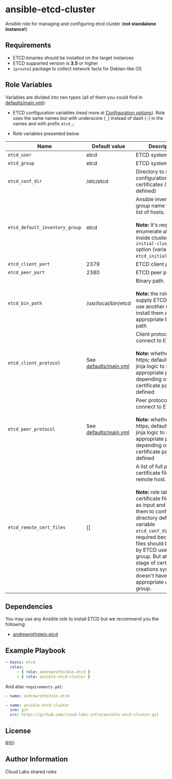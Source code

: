 ansible-etcd-cluster
=========

Ansible role for managing and configuring etcd cluster (**not standalone instance!**)

Requirements
------------

- ETCD binaries should be installed on the target instances
- ETCD supported version is **3.5** or higher
- `iproute2` package to collect network facts for Debian-like OS

Role Variables
--------------

Variables are divided into two types (all of them you could find in [defaults/main.yml](defaults/main.yml)):

- ETCD configuration variables (read more at [Configuration options](https://etcd.io/docs/v3.4/op-guide/configuration/)). Role uses the same names but with underscore (`_`) instead of dash (`-`) in the names and with prefix `etcd_`; 

- Role variables presented below

| Name           | Default value | Description                        |
| -------------- | ------------- | -----------------------------------|
|`etcd_user`|etcd|ETCD system user|
|`etcd_group`|etcd|ETCD system group|
|`etcd_conf_dir`|/etc/etcd|Directory to store configuration and certificates (if defined)|
|`etcd_default_inventory_group`|etcd|Ansible inventory group name to get a list of hosts.<br><br>**Note:** It's required to enumerate all hosts inside cluster to set `initial-cluster` option (variable `etcd_initial_cluster`)|
|`etcd_client_port`|2379|ETCD client port|
|`etcd_peer_port`|2380|ETCD peer port|
|`etcd_bin_path`|/usr/local/bin/etcd|Binary path.<br><br>**Note:** the role doesn't supply ETCD binaries, use another role to install them and set appropriate binaries path|
|`etcd_client_protocol`|See [defaults/main.yml](defaults/main.yml)|Client protocol to connect to ETCD.<br><br>**Note:** whether http or https; defaults uses jinja logic to set appropriate protocol depending on certificate paths defined|
|`etcd_peer_protocol`|See [defaults/main.yml](defaults/main.yml)|Peer protocol to connect to ETCD.<br><br>**Note:** whether http or https; defaults uses jinja logic to set appropriate protocol depending on certificate paths defined|
|`etcd_remote_cert_files`|[]|A list of full path to certificate files on the remote host.<br><br>**Note:** role takes certificate files paths as input and moves them to configuration directory defined in variable `etcd_conf_dir`. This is required because all files should be owned by ETCD user and group. But at the stage of certificates creations system doesn't have appropriate user and group.|

Dependencies
------------

You may use any Ansible role to install ETCD but we recommend you the following:

- [andrewrothstein.etcd](https://galaxy.ansible.com/andrewrothstein/etcd)

Example Playbook
----------------


```yaml
- hosts: etcd
  roles:
     - { role: andrewrothstein.etcd }
     - { role: ansible-etcd-cluster }
```

And also `requirements.yml`:

```yaml
- name: andrewrothstein.etcd

- name: ansible-etcd-cluster
  scm: git
  src: https://github.com/cloud-labs-infra/ansible-etcd-cluster.git
```

License
-------

BSD

Author Information
------------------

Cloud Labs shared roles
